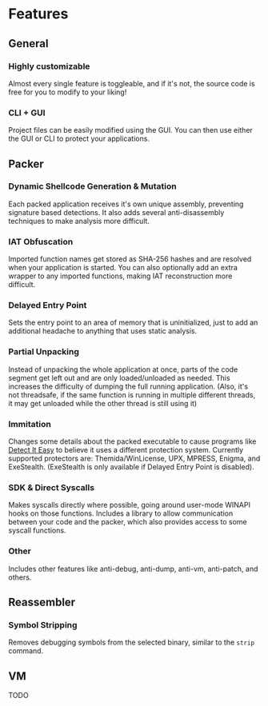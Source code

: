 # Features

## General

### Highly customizable

Almost every single feature is toggleable, and if it's not, the source code is free for you to modify to your liking!

### CLI + GUI

Project files can be easily modified using the GUI. You can then use either the GUI or CLI to protect your applications.


## Packer

### Dynamic Shellcode Generation & Mutation

Each packed application receives it's own unique assembly, preventing signature based detections. It also adds several anti-disassembly techniques to make analysis more difficult.

### IAT Obfuscation

Imported function names get stored as SHA-256 hashes and are resolved when your application is started. You can also optionally add an extra wrapper to any imported functions, making IAT reconstruction more difficult.

### Delayed Entry Point

Sets the entry point to an area of memory that is uninitialized, just to add an additional headache to anything that uses static analysis.

### Partial Unpacking

Instead of unpacking the whole application at once, parts of the code segment get left out and are only loaded/unloaded as needed. This increases the difficulty of dumping the full running application. (Also, it's not threadsafe, if the same function is running in multiple different threads, it may get unloaded while the other thread is still using it)

### Immitation

Changes some details about the packed executable to cause programs like [Detect It Easy](https://github.com/horsicq/Detect-It-Easy) to believe it uses a different protection system. Currently supported protectors are: Themida/WinLicense, UPX, MPRESS, Enigma, and ExeStealth. (ExeStealth is only available if Delayed Entry Point is disabled).

### SDK & Direct Syscalls

Makes syscalls directly where possible, going around user-mode WINAPI hooks on those functions. Includes a library to allow communication between your code and the packer, which also provides access to some syscall functions.

### Other

Includes other features like anti-debug, anti-dump, anti-vm, anti-patch, and others.


## Reassembler

### Symbol Stripping

Removes debugging symbols from the selected binary, similar to the `strip` command.


## VM

TODO